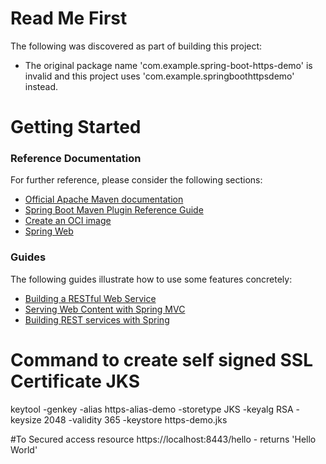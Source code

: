 # Read Me First
The following was discovered as part of building this project:

* The original package name 'com.example.spring-boot-https-demo' is invalid and this project uses 'com.example.springboothttpsdemo' instead.

# Getting Started

### Reference Documentation
For further reference, please consider the following sections:

* [Official Apache Maven documentation](https://maven.apache.org/guides/index.html)
* [Spring Boot Maven Plugin Reference Guide](https://docs.spring.io/spring-boot/docs/2.4.0/maven-plugin/reference/html/)
* [Create an OCI image](https://docs.spring.io/spring-boot/docs/2.4.0/maven-plugin/reference/html/#build-image)
* [Spring Web](https://docs.spring.io/spring-boot/docs/2.4.0/reference/htmlsingle/#boot-features-developing-web-applications)

### Guides
The following guides illustrate how to use some features concretely:

* [Building a RESTful Web Service](https://spring.io/guides/gs/rest-service/)
* [Serving Web Content with Spring MVC](https://spring.io/guides/gs/serving-web-content/)
* [Building REST services with Spring](https://spring.io/guides/tutorials/bookmarks/)


# Command to create self signed SSL Certificate JKS
 keytool -genkey -alias https-alias-demo -storetype JKS -keyalg RSA -keysize 2048 -validity 365 -keystore https-demo.jks

#To Secured access resource
 https://localhost:8443/hello - returns 'Hello World'
